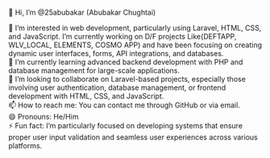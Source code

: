 👋 Hi, I’m @25abubakar (Abubakar Chughtai) 

👀 I’m interested in web development, particularly using Laravel, HTML, CSS, and JavaScript. I’m currently working on D/F projects Like(DEFTAPP, WLV_LOCAL, ELEMENTS, COSMO APP) and have been focusing on creating dynamic user interfaces, forms, API integrations, and databases.  
🌱 I’m currently learning advanced backend development with PHP and database management for large-scale applications.  
💞️ I’m looking to collaborate on Laravel-based projects, especially those involving user authentication, database management, or frontend development with HTML, CSS, and JavaScript.  
📫 How to reach me: You can contact me through GitHub or via email.  
😄 Pronouns: He/Him  
⚡ Fun fact: I’m particularly focused on developing systems that ensure proper user input validation and seamless user experiences across various platforms.  
